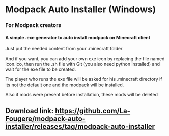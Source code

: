 # Modpack Auto Installer (Windows)
### For Modpack creators
#### A simple .exe generator to auto install modpack on Minecraft client

Just put the needed content from your .minecraft folder

And if you want, you can add your own exe icon by replacing the file named icon.ico, then run the .sh file with Git (you also need python installed) and wait for the exe file to be created.

The player who runs the exe file will be asked for his .minecraft directory if its not the default one and the modpack will be installed.

Also if mods were present before installation, these mods will be deleted

## Download link: https://github.com/La-Fougere/modpack-auto-installer/releases/tag/modpack-auto-installer

